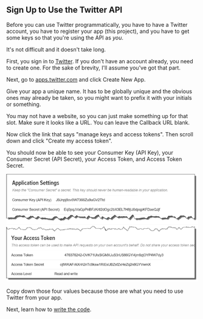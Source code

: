 ## Sign Up to Use the Twitter API

Before you can use Twitter programmatically, you have to have a Twitter account, you have to register your app (this project), and you have to get some keys so that you're using the API as <i>you</i>.

It's not difficult and it doesn't take long.

First, you sign in to [Twitter](http://twitter.com). If you don't have an account already, you need to create one. For the sake of brevity, I'll assume you've got that part.

Next, go to [apps.twitter.com](http://apps.twitter.com) and click Create New App.

Give your app a unique name. It has to be globally unique and the obvious ones may already be taken, so you might want to prefix it with your initials or something.

You may not have a website, so you can just make something up for that slot. Make sure it looks like a URL. You can leave the Callback URL blank.

Now click the link that says "manage keys and access tokens". Then scroll down and click "Create my access token".

You should now be able to see your Consumer Key (API Key), your Consumer Secret (API Secret), your Access Token, and Access Token Secret.

![Consumer Key](images/consumer-key.png)
![Access Key](images/access-key.png)

Copy down those four values because those are what you need to use Twitter from your app. 

Next, learn how to [write the code](code.md).